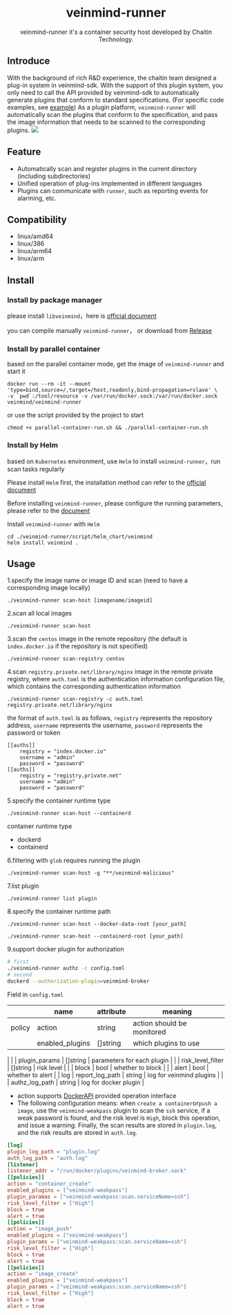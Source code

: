 <h1 align="center"> veinmind-runner </h1>

<p align="center">
veinmind-runner it's a container security host developed by Chaitin Technology.
</p>

## Introduce
With the background of rich R&D experience, the chaitin team designed a plug-in system in veinmind-sdk.
With the support of this plugin system, you only need to call the API provided by veinmind-sdk to automatically generate plugins that conform to standard specifications. (For specific code examples, see [example](./example))
As a plugin platform, `veinmind-runner` will automatically scan the plugins that conform to the specification, and pass the image information that needs to be scanned to the corresponding plugins.
![](https://dinfinite.oss-cn-beijing.aliyuncs.com/image/20220321150601.png)

## Feature

- Automatically scan and register plugins in the current directory (including subdirectories)
- Unified operation of plug-ins implemented in different languages
- Plugins can communicate with `runner`, such as reporting events for alarming, etc.

## Compatibility

- linux/amd64
- linux/386
- linux/arm64
- linux/arm

## Install

### Install by package manager

please install `libveinmind`，here is [official document](https://github.com/chaitin/libveinmind)

you can compile manually `veinmind-runner`，
or download from [Release](https://github.com/chaitin/veinmind-tools/releases)

### Install by parallel container

based on the parallel container mode, get the image of `veinmind-runner` and start it
```
docker run --rm -it --mount 'type=bind,source=/,target=/host,readonly,bind-propagation=rslave' \
-v `pwd`:/tool/resource -v /var/run/docker.sock:/var/run/docker.sock veinmind/veinmind-runner
```

or use the script provided by the project to start
```
chmod +x parallel-container-run.sh && ./parallel-container-run.sh
```

### Install by Helm

based on `Kubernetes` environment, use `Helm` to install `veinmind-runner`，run scan tasks regularly

Please install `Helm` first, the installation method can refer to the [official document](https://helm.sh/zh/docs/intro/install/)

Before installing `veinmind-runner`, please configure the running parameters, please refer to the [document](https://github.com/chaitin/veinmind-tools/blob/master/veinmind-runner/script/helm_chart/README.en.md)

Install `veinmind-runner` with `Helm`

```
cd ./veinmind-runner/script/helm_chart/veinmind
helm install veinmind .
```

## Usage

1.specify the image name or image ID and scan (need to have a corresponding image locally)

```
./veinmind-runner scan-host [imagename/imageid]
```

2.scan all local images

```
./veinmind-runner scan-host
```

3.scan the `centos` image in the remote repository (the default is `index.docker.io` if the repository is not specified)

```
./veinmind-runner scan-registry centos
```

4.scan `registry.private.net/library/nginx` image in the remote private registry, where `auth.toml` is the authentication information configuration file, which contains the corresponding authentication information

```
./veinmind-runner scan-registry -c auth.toml registry.private.net/library/nginx
```

the format of `auth.toml` is as follows, `registry` represents the repository address, `username` represents the username, `password` represents the password or token
```
[[auths]]
	registry = "index.docker.io"
	username = "admin"
	password = "password"
[[auths]]
	registry = "registry.private.net"
	username = "admin"
	password = "password"
```

5.specify the container runtime type

```
./veinmind-runner scan-host --containerd
```

container runtime type
- dockerd
- containerd

6.filtering with `glob` requires running the plugin
```
./veinmind-runner scan-host -g "**/veinmind-malicious"
```

7.list plugin
```
./veinmind-runner list plugin
```

8.specify the container runtime path
```
./veinmind-runner scan-host --docker-data-root [your_path]
```
```
./veinmind-runner scan-host --containerd-root [your_path]
```

9.support docker plugin for authorization
```bash
# first
./veinmind-runner authz -c config.toml
# second
dockerd --authorization-plugin=veinmind-broker
```
Field in `config.toml`

|  | **name**           | **attribute** | **meaning**  |
|----------|-------------------|----------|---------|
| policy   | action            | string   | action should be monitored |
|          | enabled_plugins   | []string | which plugins to use
|
|          | plugin_params     | []string | parameters for each plugin |
|          | risk_level_filter | []string | risk level    |
|          | block             | bool     | whether to block    |
|          | alert             | bool     | whether to alert    |
| log      | report_log_path   | string   | log for veinmind plugins  |
|          | authz_log_path    | string   | log for docker plugin  |

- action supports [DockerAPI](https://docs.docker.com/engine/api/v1.41/#operation/) provided operation interface
- The following configuration means: when `create a container`or`push a image`, use the `veinmind-weakpass` plugin to scan the `ssh` service, if a weak password is found, and the risk level is `High`, block this operation, and issue a warning. Finally, the scan results are stored in `plugin.log`, and the risk results are stored in `auth.log`.

```toml
[log]
plugin_log_path = "plugin.log"
auth_log_path = "auth.log"
[listener]
listener_addr = "/run/docker/plugins/veinmind-broker.sock"
[[policies]]
action = "container_create"
enabled_plugins = ["veinmind-weakpass"]
plugin_paramas = ["veinmind-weakpass:scan.serviceName=ssh"]
risk_level_filter = ["High"]
block = true
alert = true
[[policies]]
action = "image_push"
enabled_plugins = ["veinmind-weakpass"]
plugin_params = ["veinmind-weakpass:scan.serviceName=ssh"]
risk_level_filter = ["High"]
block = true
alert = true
[[policies]]
action = "image_create"
enabled_plugins = ["veinmind-weakpass"]
plugin_params = ["veinmind-weakpass:scan.serviceName=ssh"]
risk_level_filter = ["High"]
block = true
alert = true
```